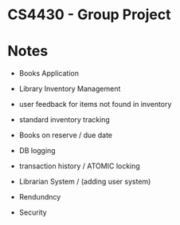 # CS4430 - Group Project

# Notes
- Books Application
- Library Inventory Management
- user feedback for items not found in inventory
- standard inventory tracking 
- Books on reserve / due date
- DB logging
- transaction history / ATOMIC locking 
- Librarian System / (adding user system)
- Rendundncy

- Security
